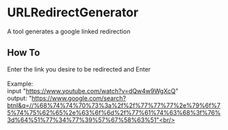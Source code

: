 # URLRedirectGenerator
A tool generates a google linked redirection

## How To
Enter the link you desire to be redirected and Enter<br/><br/>
Example:<br/>
  input "https://www.youtube.com/watch?v=dQw4w9WgXcQ" <br/>
  output: "https://www.google.com/search?btnI&q=//%68%74%74%70%73%3a%2f%2f%77%77%77%2e%79%6f%75%74%75%62%65%2e%63%6f%6d%2f%77%61%74%63%68%3f%76%3d%64%51%77%34%77%39%57%67%58%63%51"<br/>
